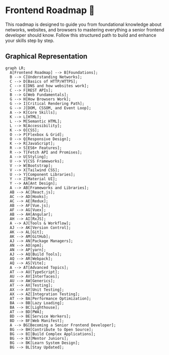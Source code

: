# Frontend Roadmap 🚀

This roadmap is designed to guide you from foundational knowledge about networks, websites, and browsers to mastering everything a senior frontend developer should know. Follow this structured path to build and enhance your skills step by step.

## Graphical Representation

```mermaid
graph LR;
  A[Frontend Roadmap] --> B[Foundations];
  B --> C[Understanding Networks];
  C --> D[Basics of HTTP/HTTPS];
  C --> E[DNS and how websites work];
  C --> F[REST APIs];
  B --> G[Web Fundamentals];
  G --> H[How Browsers Work];
  G --> I[Critical Rendering Path];
  G --> J[DOM, CSSOM, and Event Loop];
  A --> K[Core Skills];
  K --> L[HTML];
  L --> M[Semantic HTML];
  L --> N[Accessibility];
  K --> O[CSS];
  O --> P[Flexbox & Grid];
  O --> Q[Responsive Design];
  K --> R[JavaScript];
  R --> S[ES6+ Features];
  R --> T[Fetch API and Promises];
  A --> U[Styling];
  U --> V[CSS Frameworks];
  V --> W[Bootstrap];
  V --> X[Tailwind CSS];
  U --> Y[Component Libraries];
  Y --> Z[Material UI];
  Y --> AA[Ant Design];
  A --> AB[Frameworks and Libraries];
  AB --> AC[React.js];
  AC --> AD[Hooks];
  AC --> AE[Redux];
  AB --> AF[Vue.js];
  AF --> AG[Vuex];
  AB --> AH[Angular];
  AH --> AI[RxJS];
  A --> AJ[Tools & Workflow];
  AJ --> AK[Version Control];
  AK --> AL[Git];
  AK --> AM[GitHub];
  AJ --> AN[Package Managers];
  AN --> AO[npm];
  AN --> AP[yarn];
  AJ --> AQ[Build Tools];
  AQ --> AR[Webpack];
  AQ --> AS[Vite];
  A --> AT[Advanced Topics];
  AT --> AU[TypeScript];
  AU --> AV[Interfaces];
  AU --> AW[Generics];
  AT --> AX[Testing];
  AX --> AY[Unit Testing];
  AX --> AZ[Integration Testing];
  AT --> BA[Performance Optimization];
  BA --> BB[Lazy Loading];
  BA --> BC[Lighthouse];
  AT --> BD[PWA];
  BD --> BE[Service Workers];
  BD --> BF[Web Manifest];
  A --> BG[Becoming a Senior Frontend Developer];
  BG --> BH[Contribute to Open Source];
  BG --> BI[Build Complex Applications];
  BG --> BJ[Mentor Juniors];
  BG --> BK[Learn System Design];
  BG --> BL[Stay Updated];
